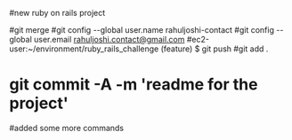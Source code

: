 #new ruby on rails project

#git merge <branch name>
#git config --global user.name rahuljoshi-contact
#git config --global user.email rahuljoshi.contact@gmail.com
#ec2-user:~/environment/ruby_rails_challenge (feature) $ git push
#git add .
# git commit -A -m 'readme for the project'

#added some more commands